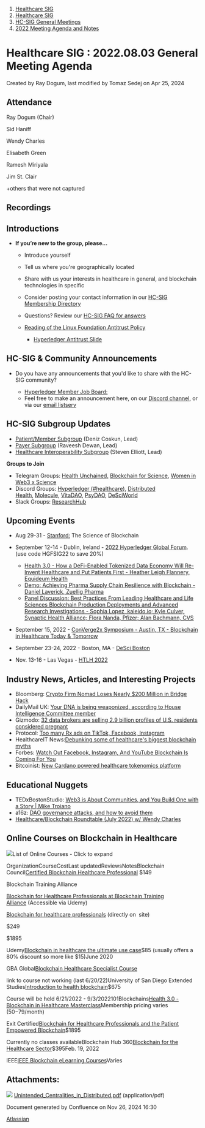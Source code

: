 1. [Healthcare SIG](index.html)
2. [Healthcare SIG](Healthcare-SIG_20545573.html)
3. [HC-SIG General Meetings](HC-SIG-General-Meetings_20545763.html)
4. [2022 Meeting Agenda and Notes](2022-Meeting-Agenda-and-Notes_20545742.html)

# Healthcare SIG : 2022.08.03 General Meeting Agenda

Created by Ray Dogum, last modified by Tomaz Sedej on Apr 25, 2024

## **Attendance**

Ray Dogum (Chair)

Sid Haniff

Wendy Charles

Elisabeth Green

Ramesh Miriyala

Jim St. Clair

+others that were not captured

## **Recordings**

## **Introductions**

- **If you’re new to the group, please…**
  
  - Introduce yourself
  - Tell us where you're geographically located
  - Share with us your interests in healthcare in general, and blockchain technologies in specific
  - Consider posting your contact information in our [HC-SIG Membership Directory](https://lf-hyperledger.atlassian.net/wiki/display/HCSIG/Membership+Directory)
  - Questions? Review our [HC-SIG FAQ for answers](https://lf-hyperledger.atlassian.net/wiki/display/HCSIG/HC-SIG+FAQ)
  - [Reading of the Linux Foundation Antitrust Policy](https://www.linuxfoundation.org/antitrust-policy "https://www.linuxfoundation.org/antitrust-policy")
    
    - [Hyperledger Antitrust Slide](https://tinyurl.com/HL-antitrust-slide "https://tinyurl.com/HL-antitrust-slide")

## **HC-SIG &amp; Community Announcements**

- Do you have any announcements that you'd like to share with the HC-SIG community?
  
  - [Hyperledger Member Job Board:](https://www.hyperledger.org/about/jobs?utm_campaign=Hyperledger%20Monthly%20Newsletter%20&utm_medium=email&_hsmi=154551725&_hsenc=p2ANqtz-8uA1nQ5dbP40dPnt0wVlGw5AfdhtMgOhL06CyTts5ZBMpP04VWNOS4XMAgZ-fE4NScauC20wnL5ym-BAd6iiBjGZ_Tvw&utm_content=154551725&utm_source=hs_email)
  - Feel free to make an announcement here, on our [Discord channel](https://discord.gg/hyperledger), or via our [email listserv](https://lists.hyperledger.org/g/healthcare-sig)

## **HC-SIG Subgroup Updates**

- [Patient/Member Subgroup](https://lf-hyperledger.atlassian.net/wiki/display/HCSIG/HC-SIG+-+Patient+Subgroup) (Deniz Coskun, Lead)
- [Payer Subgroup](https://lf-hyperledger.atlassian.net/wiki/display/HCSIG/HC-SIG+-+Payer+Subgroup) (Raveesh Dewan, Lead)
- [Healthcare Interoperability Subgroup](https://lf-hyperledger.atlassian.net/wiki/display/HCSIG/HC-SIG+-+Healthcare+Interoperability+Subgroup) (Steven Elliott, Lead)

**Groups to Join**

- Telegram Groups: [Health Unchained,](https://t.me/healthunchained) [Blockchain for Science](https://t.me/BlockchainForScience), [Women in Web3 x Science](https://t.me/+Y6OzEBEnSaVkMTM8)
- Discord Groups: [Hyperledger (#healthcare)](https://discord.gg/hyperledger), [Distributed Health](https://discord.gg/WBeYqBJZ), [Molecule](https://discord.com/invite/uAGW7K4hQU), [VitaDAO](https://discord.com/invite/3S3ftnmZYD), [PsyDAO](https://discord.com/invite/z6Hscwh5Ge), [DeSciWorld](https://discord.com/invite/jnEUqVH8xv)
- Slack Groups: [ResearchHub](https://researchhub-community.slack.com/join/shared_invite/zt-oytw02om-w1cQc2Kcjs7vg3tZHqt9Ww#/shared-invite/email)

## **Upcoming Events**

- Aug 29-31 - [Stanford:](https://cbr.stanford.edu/sbc22/) The Science of Blockchain
- September 12-14 - Dublin, Ireland - [2022 Hyperledger Global Forum](https://events.linuxfoundation.org/hyperledger-global-forum). (use code HGFSIG22 to save 20%)
  
  - [Health 3.0 - How a DeFi-Enabled Tokenized Data Economy Will Re-Invent Healthcare and Put Patients First - Heather Leigh Flannery, Equideum Health](https://sched.co/14H4Q)
  - [Demo: Achieving Pharma Supply Chain Resilience with Blockchain - Daniel Laverick, Zuellig Pharma](https://sched.co/15Akd)
  - [Panel Discussion: Best Practices From Leading Healthcare and Life Sciences Blockchain Production Deployments and Advanced Research Investigations - Sophia Lopez, kaleido.io; Kyle Culver, Synaptic Health Alliance; Flora Nanda, Pfizer; Alan Bachmann, CVS](https://sched.co/14H6Y)
- September 15, 2022 - [ConVerge2x Symposium - Austin, TX - Blockchain in Healthcare Today &amp; Tomorrow](https://conv2xsymposium.com/)
- September 23-24, 2022 - Boston, MA - [DeSci Boston](https://www.desciboston.com/)
- Nov. 13-16 - Las Vegas - [HTLH 2022](https://www.hlth.com/2022-dates)

## **Industry News, Articles, and Interesting Projects**

- Bloomberg: [Crypto Firm Nomad Loses Nearly $200 Million in Bridge Hack](https://www.bloomberg.com/news/articles/2022-08-02/crypto-bridge-nomad-drained-of-nearly-200-million-in-exploit)
- DailyMail UK: [Your DNA is being weaponized, according to House Intelligence Committee member](https://www.dailymail.co.uk/news/article-11042835/amp/House-intelligence-committee-speaks-new-DNA-bio-weapons-target-single-person.html)
- Gizmodo: [32 data brokers are selling 2.9 billion profiles of U.S. residents considered pregnant](https://gizmodo.com/data-brokers-selling-pregnancy-roe-v-wade-abortion-1849148426)
- Protocol: [Too many Rx ads on TikTok, Facebook, Instagram](http://www.protocol.com/amp/meta-tiktok-prescription-drug-ads-2657592323)
- HealthcareIT News:[Debunking some of healthcare's biggest blockchain myths](https://www.healthcareitnews.com/news/debunking-some-healthcare-s-biggest-blockchain-myths)
- Forbes: [Watch Out Facebook, Instagram, And YouTube Blockchain Is Coming For You](https://www.forbes.com/sites/michaelgale/2022/08/02/watch-out-facebook-instagram-and-youtube-blockchain-is-coming-for-you/?sh=5b7734973824)
- Bitcoinist: [New Cardano powered healthcare tokenomics platform](https://bitcoinist.com/immunify-life-poised-to-transform-global-healthcare-with-real-world-blockchain-use-cases/)

## **Educational Nuggets**

- TEDxBostonStudio: [Web3 is About Communities, and You Build One with a Story | Mike Troiano](https://www.youtube.com/watch?v=5JSrfKwkca8)
- a16z: [DAO governance attacks, and how to avoid them](https://a16zcrypto.com/dao-governance-attacks-and-how-to-avoid-them/)
- [Healthcare/Blockchain Roundtable (July 2022) w/ Wendy Charles](https://www.youtube.com/watch?v=cH15FSCGZGY)

## **Online Courses on Blockchain in Healthcare**

![](images/icons/grey_arrow_down.png)List of Online Courses - Click to expand

OrganizationCourseCostLast updatedReviewsNotesBlockchain Council[Certified Blockchain Healthcare Professional](https://www.blockchain-council.org/certifications/certified-blockchain-healthcare-professional/) $149

Blockchain Training Alliance

[Blockchain for Healthcare Professionals at Blockchain Training Alliance](https://coursalytics.com/courses/blockchain-for-healthcare-professionals-blockchain-training-alliance) (Accessible via Udemy)

[Blockchain for healthcare professionals](https://blockchaintrainingalliance.com/products/blockchain-for-healthcare-professionals) (directly on  site)

$249

$1895

Udemy[Blockchain in healthcare the ultimate use case](https://www.udemy.com/course/blockchain-in-healthcare-the-ultimate-use-case/)$85 (usually offers a 80% discount so more like $15)June 2020

GBA Global[Blockchain Healthcare Specialist Course](https://gbaglobal.org/docs/blockchain-healthcare-specialist-course/)

link to course not working (last 6/20/22)University of San Diego Extended Studies[Introduction to health blockchain](https://extendedstudies.ucsd.edu/courses-and-programs/introduction-to-health-blockchain)$675

Course will be held 6/21/2022 - 9/3/2022101Blockchains[Health 3.0 - Blockchain in Healthcare Masterclass](https://academy.101blockchains.com/courses/blockchain-in-healthcare)Membership pricing varies ($50-$79/month)

Exit Certified[Blockchain for Healthcare Professionals and the Patient Empowered Blockchain](https://www.exitcertified.com/it-training/blockchain/blockchain-for-healthcare-professionals-59095-detail.html)$1895

Currently no classes availableBlockchain Hub 360[Blockchain for the Healthcare Sector](https://blockchainhub360.com/courses/blockchain-and-the-healthcare-sector-course/)$395Feb. 19, 2022

IEEE[IEEE Blockchain eLearning Courses](https://blockchain.ieee.org/education/elearning)Varies

## Attachments:

![](images/icons/bullet_blue.gif) [Unintended\_Centralities\_in\_Distributed.pdf](attachments/20556798/20564049.pdf) (application/pdf)

Document generated by Confluence on Nov 26, 2024 16:30

[Atlassian](http://www.atlassian.com/)
